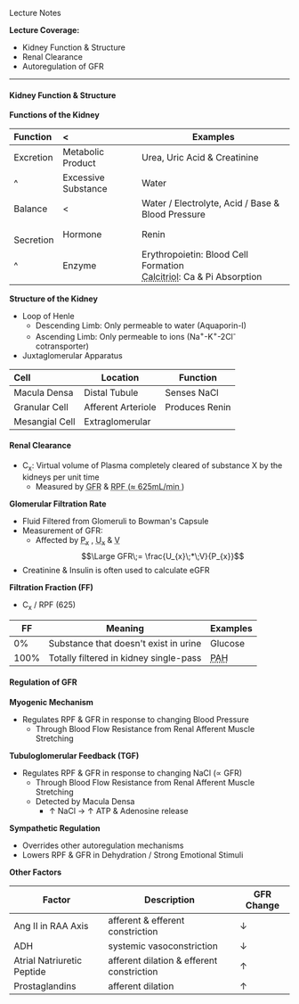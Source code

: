 Lecture Notes

**Lecture Coverage:**
- Kidney Function & Structure
- Renal Clearance
- Autoregulation of GFR

---
#### **Kidney Function & Structure**
**Functions of the Kidney**

| Function      | <                   | Examples                                                                                                               |
| :------------ | :------------------ | ---------------------------------------------------------------------------------------------------------------------- |
| Excretion     | Metabolic Product   | Urea, Uric Acid & Creatinine                                                                                           |
| ^             | Excessive Substance | Water                                                                                                                  |
| Balance       | <                   | Water / Electrolyte, Acid / Base & Blood Pressure                                                                      |
| <br>Secretion | Hormone             | Renin                                                                                                                  |
| ^             | Enzyme              | Erythropoietin: Blood Cell Formation<br><abbr Title="1,25-Dihydroxyl-Vitamin D3">Calcitriol</abbr>: Ca & Pi Absorption |

**Structure of the Kidney**
- Loop of Henle
	- Descending Limb: Only permeable to water (Aquaporin-I)
	- Ascending Limb: Only permeable to ions (Na<sup>+</sup>-K<sup>+</sup>-2Cl<sup>-</sup> cotransporter)
- Juxtaglomerular Apparatus

| Cell           | Location           | Function       |
| :------------- | ------------------ | -------------- |
| Macula Densa   | Distal Tubule      | Senses NaCl    |
| Granular Cell  | Afferent Arteriole | Produces Renin |
| Mesangial Cell | Extraglomerular    |                |


#### **Renal Clearance**
- C<sub>x</sub>: Virtual volume of Plasma completely cleared of substance X by the kidneys per unit time
	- Measured by <abbr Title="Glomerular Filtration Rate">GFR</abbr> & <abbr Title="Renal Plasma Flow">RPF (≈ 625mL/min )</abbr>

**Glomerular Filtration Rate**
- Fluid Filtered from Glomeruli to Bowman's Capsule
- Measurement of GFR:
	- Affected by <abbr Title="Plasma Concentration of x">P<sub>x</sub></abbr> , <abbr Title="Urine Concentration of x">U<sub>x</sub></abbr> & <abbr Title="Urine Volume">V</abbr>
$$\Large GFR\;= \frac{U_{x}\;*\;V}{P_{x}}$$
- Creatinine & Insulin is often used to calculate eGFR

**Filtration Fraction (FF)**
- C<sub>x</sub> / RPF (625)

| FF   | Meaning                                | Examples                                         |
| ---- | -------------------------------------- | ------------------------------------------------ |
| 0%   | Substance that doesn't exist in urine  | Glucose                                          |
| 100% | Totally filtered in kidney single-pass | <abbr Title="Para-aminohippuric Acid">PAH</abbr> |


#### **Regulation of GFR**
**Myogenic Mechanism**
- Regulates RPF & GFR in response to changing Blood Pressure
	- Through Blood Flow Resistance from Renal Afferent Muscle Stretching

**Tubuloglomerular Feedback (TGF)**
- Regulates RPF & GFR in response to changing NaCl (∝ GFR)
	- Through Blood Flow Resistance from Renal Afferent Muscle Stretching
	- Detected by Macula Densa
		- ↑ NaCl → ↑ ATP & Adenosine release

**Sympathetic Regulation**
- Overrides other autoregulation mechanisms
- Lowers RPF & GFR in Dehydration / Strong Emotional Stimuli

**Other Factors**

| Factor                     | Description                               | GFR Change |
| -------------------------- | ----------------------------------------- | ---------- |
| Ang II in RAA Axis         | afferent & efferent constriction          | ↓          |
| ADH                        | systemic vasoconstriction                 | ↓          |
| Atrial Natriuretic Peptide | afferent dilation & efferent constriction | ↑          |
| Prostaglandins             | afferent dilation                         | ↑          |

